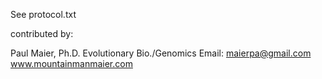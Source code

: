 See protocol.txt

contributed by:

Paul Maier, Ph.D.
Evolutionary Bio./Genomics
Email: maierpa@gmail.com
www.mountainmanmaier.com

